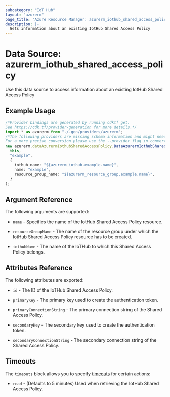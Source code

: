 ```yaml
---
subcategory: "IoT Hub"
layout: "azurerm"
page_title: "Azure Resource Manager: azurerm_iothub_shared_access_policy"
description: |-
  Gets information about an existing IotHub Shared Access Policy
---
```


# Data Source: azurerm\_iothub\_shared\_access\_policy

Use this data source to access information about an existing IotHub Shared Access Policy

## Example Usage

```typescript
/*Provider bindings are generated by running cdktf get.
See https://cdk.tf/provider-generation for more details.*/
import * as azurerm from "./.gen/providers/azurerm";
/*The following providers are missing schema information and might need manual adjustments to synthesize correctly: azurerm.
For a more precise conversion please use the --provider flag in convert.*/
new azurerm.dataAzurermIothubSharedAccessPolicy.DataAzurermIothubSharedAccessPolicy(
  this,
  "example",
  {
    iothub_name: "${azurerm_iothub.example.name}",
    name: "example",
    resource_group_name: "${azurerm_resource_group.example.name}",
  }
);

```

## Argument Reference

The following arguments are supported:

*   `name` - Specifies the name of the IotHub Shared Access Policy resource.

*   `resourceGroupName` - The name of the resource group under which the IotHub Shared Access Policy resource has to be created.

*   `iothubName` - The name of the IoTHub to which this Shared Access Policy belongs.

## Attributes Reference

The following attributes are exported:

*   `id` - The ID of the IoTHub Shared Access Policy.

*   `primaryKey` - The primary key used to create the authentication token.

*   `primaryConnectionString` - The primary connection string of the Shared Access Policy.

*   `secondaryKey` - The secondary key used to create the authentication token.

*   `secondaryConnectionString` - The secondary connection string of the Shared Access Policy.

## Timeouts

The `timeouts` block allows you to specify [timeouts](https://www.terraform.io/language/resources/syntax#operation-timeouts) for certain actions:

* `read` - (Defaults to 5 minutes) Used when retrieving the IotHub Shared Access Policy.
